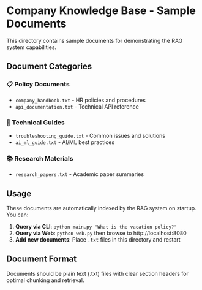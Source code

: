 # Company Knowledge Base - Sample Documents

This directory contains sample documents for demonstrating the RAG system capabilities.

## Document Categories

### 📋 Policy Documents
- `company_handbook.txt` - HR policies and procedures
- `api_documentation.txt` - Technical API reference

### 🔧 Technical Guides  
- `troubleshooting_guide.txt` - Common issues and solutions
- `ai_ml_guide.txt` - AI/ML best practices

### 📚 Research Materials
- `research_papers.txt` - Academic paper summaries

## Usage

These documents are automatically indexed by the RAG system on startup. You can:

1. **Query via CLI**: `python main.py "What is the vacation policy?"`
2. **Query via Web**: `python web.py` then browse to http://localhost:8080
3. **Add new documents**: Place `.txt` files in this directory and restart

## Document Format

Documents should be plain text (.txt) files with clear section headers for optimal chunking and retrieval.

